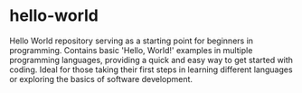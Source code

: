 # hello-world
Hello World repository serving as a starting point for beginners in programming. Contains basic 'Hello, World!' examples in multiple programming languages, providing a quick and easy way to get started with coding. Ideal for those taking their first steps in learning different languages or exploring the basics of software development. 
